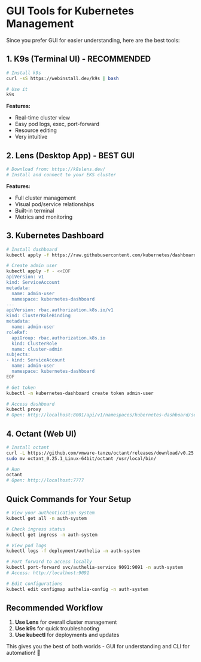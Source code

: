 # GUI Tools for Kubernetes Management

Since you prefer GUI for easier understanding, here are the best tools:

## 1. K9s (Terminal UI) - RECOMMENDED
```bash
# Install k9s
curl -sS https://webinstall.dev/k9s | bash

# Use it
k9s
```
**Features:**
- Real-time cluster view
- Easy pod logs, exec, port-forward
- Resource editing
- Very intuitive

## 2. Lens (Desktop App) - BEST GUI
```bash
# Download from: https://k8slens.dev/
# Install and connect to your EKS cluster
```
**Features:**
- Full cluster management
- Visual pod/service relationships
- Built-in terminal
- Metrics and monitoring

## 3. Kubernetes Dashboard
```bash
# Install dashboard
kubectl apply -f https://raw.githubusercontent.com/kubernetes/dashboard/v2.7.0/aio/deploy/recommended.yaml

# Create admin user
kubectl apply -f - <<EOF
apiVersion: v1
kind: ServiceAccount
metadata:
  name: admin-user
  namespace: kubernetes-dashboard
---
apiVersion: rbac.authorization.k8s.io/v1
kind: ClusterRoleBinding
metadata:
  name: admin-user
roleRef:
  apiGroup: rbac.authorization.k8s.io
  kind: ClusterRole
  name: cluster-admin
subjects:
- kind: ServiceAccount
  name: admin-user
  namespace: kubernetes-dashboard
EOF

# Get token
kubectl -n kubernetes-dashboard create token admin-user

# Access dashboard
kubectl proxy
# Open: http://localhost:8001/api/v1/namespaces/kubernetes-dashboard/services/https:kubernetes-dashboard:/proxy/
```

## 4. Octant (Web UI)
```bash
# Install octant
curl -L https://github.com/vmware-tanzu/octant/releases/download/v0.25.1/octant_0.25.1_Linux-64bit.tar.gz | tar xz
sudo mv octant_0.25.1_Linux-64bit/octant /usr/local/bin/

# Run
octant
# Open: http://localhost:7777
```

## Quick Commands for Your Setup

```bash
# View your authentication system
kubectl get all -n auth-system

# Check ingress status
kubectl get ingress -n auth-system

# View pod logs
kubectl logs -f deployment/authelia -n auth-system

# Port forward to access locally
kubectl port-forward svc/authelia-service 9091:9091 -n auth-system
# Access: http://localhost:9091

# Edit configurations
kubectl edit configmap authelia-config -n auth-system
```

## Recommended Workflow

1. **Use Lens** for overall cluster management
2. **Use k9s** for quick troubleshooting
3. **Use kubectl** for deployments and updates

This gives you the best of both worlds - GUI for understanding and CLI for automation! 🎯